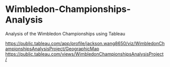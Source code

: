 # Wimbledon-Championships-Analysis
Analysis of the Wimbledon Championships using Tableau

https://public.tableau.com/app/profile/jackson.wang8650/viz/WimbledonChampionshipsAnalysisProject/GeographicMap
https://public.tableau.com/views/WimbledonChampionshipsAnalysisProject/
